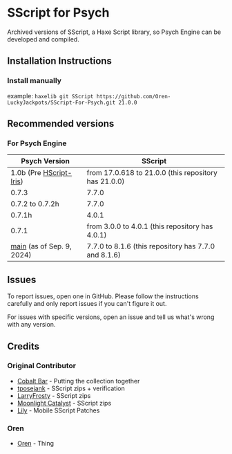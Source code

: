 # SScript for Psych

Archived versions of SScript, a Haxe Script library, so Psych Engine can be developed and compiled.

## Installation Instructions

### Install manually

example: `haxelib git SScript https://github.com/Oren-LuckyJackpots/SScript-For-Psych.git 21.0.0`

## Recommended versions

### For Psych Engine

| Psych Version | SScript |
| -------- | ------- |
| 1.0b (Pre [HScript-Iris](https://www.github.com/crowplexus/HScript-Iris/)) | from 17.0.618 to 21.0.0 (this repository has 21.0.0) |
| 0.7.3    | 7.7.0 |
| 0.7.2 to 0.7.2h    | 7.7.0 |
| 0.7.1h    | 4.0.1 |
| 0.7.1    | from 3.0.0 to 4.0.1 (this repository has 4.0.1) |
| [main](https://www.github.com/ShadowMario/FNF-PsychEngine/tree/main/) (as of Sep. 9, 2024) | 7.7.0 to 8.1.6 (this repository has 7.7.0 and 8.1.6) |

## Issues

To report issues, open one in GitHub. Please follow the instructions carefully and only report issues if you can't figure it out.

For issues with specific versions, open an issue and tell us what's wrong with any version.

## Credits
### Original Contributor
- [Cobalt Bar](https://cobaltbar.github.io/) - Putting the collection together
- [tposejank](https://tposejank.carrd.co/) - SScript zips + verification
- [LarryFrosty](https://www.youtube.com/@larryfrosty) - SScript zips
- [Moonlight Catalyst](https://mooniecat.carrd.co/) - SScript zips
- [Lily](https://mcagabe19.pages.gay/) - Mobile SScript Patches
### Oren
- [Oren](https://x.com/Oren_too) - Thing
